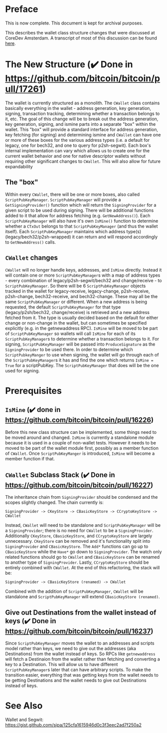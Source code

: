 # Preface

This is now complete. This document is kept for archival purposes.

This describes the wallet class structure changes that were discussed at CoreDev Amsterdam. A transcript of most of this discussion can be found [here](http://diyhpl.us/wiki/transcripts/bitcoin-core-dev-tech/2019-06-05-wallet-architecture/).

# The New Structure (:heavy_check_mark: Done in https://github.com/bitcoin/bitcoin/pull/17261)

The wallet is currently structured as a monolith. The `CWallet` class contains basically everything in the wallet - address generation, key generation, signing, transaction tracking, determining whether a transaction belongs to it, etc. The goal of this change will be to break out the address generation, key generation, signing, and ismine parts into a separate "box" within the wallet. This "box" will provide a standard interface for address generation, key fetching (for signing) and determining ismine and `CWallet` can have one or more of these boxes for the various address types (i.e. a default for legacy, one for bech32, and one to query for p2sh-segwit). Each box's internal implementation can vary which allows us to create one for the current wallet behavior and one for native descriptor wallets without requiring other significant changes to `CWallet`. This will also allow for future expandability

## The "box"

Within every `CWallet`, there will be one or more boxes, also called `ScriptPubKeyManager`. `ScriptPubKeyManager` will provide a `GetSigningProvider()` function which will return the `SigningProvider` for a given script to be used during signing. There will be additional functions added to it that allow for address fetching (e.g. `GetNewAddress()`). Each `ScriptPubKeyManager` will also have it's own `IsMine()` function to determine whether a `CTxOut` belongs to that `ScriptPubKeyManager` (and thus the wallet itself). Each `ScriptPubKeyManager` maintains which address type(s) (legacy/bech32/p2sh-wrapped) it can return and will respond accordingly to `GetNewAddress()` calls.

## `CWallet` changes

`CWallet` will no longer handle keys, addresses, and `IsMine` directly. Instead it will contain one or more `ScriptPubKeyManager`s with a map of address types - every combination of legacy/p2sh-segwit/bech32 and change/receive - to `ScriptPubKeyManager`. So there will be 6 `ScriptPubKeyManager` objects tracked in the wallet for legacy-receive, legacy-change, p2sh-receive, p2sh-change, bech32-receive, and bech32-change. These may all be the same `ScriptPubKeyManager` or different. When a new address is being requested, the default `ScriptPubKeyManager` for that type (legacy/p2sh/bech32, change/receive) is retrieved and a new address fetched from it. The type is usually decided based on the default for either change or non-change in the wallet, but can sometimes be specified explicitly (e.g. in the getnewaddress RPC). `IsMine` will be moved to be part of `ScriptPubKeyManager` so wallets will call `IsMine` for each of its `ScriptPubKeyManager`s to determine whether a transaction belongs to it. For signing, `ScriptPubKeyManager` will be passed into `ProduceSignature` as the `SigningProvider` to be used there. In order to determine which `ScriptPubkeyManger` to use when signing, the wallet will go through each of the `ScriptPubKeyManager`s it has and find the one which returns `IsMine = True` for a scriptPubKey. The `ScriptPubKeyManager` that does will be the one used for signing.

# Prerequisites

## `IsMine` (:heavy_check_mark: done in https://github.com/bitcoin/bitcoin/pull/16226)

Before this new class structure can be implemented, some things need to be moved around and changed. `IsMine` is currently a standalone module because it is used in a couple of non-wallet tests. However it needs to be moved to be part of the wallet module first, possibly as a member function of `CWallet`. Once `ScriptPubKeyManger` is introduced, `IsMine` will become a member function if that.

## `CWallet` Subclass Stack (:heavy_check_mark: Done in https://github.com/bitcoin/bitcoin/pull/16227)

The inheritance chain from `SigningProvider` should be condensed and the scopes slightly changed. The chain currently is:

```
SigningProvider -> CKeyStore -> CBasicKeyStore -> CCryptoKeyStore -> CWallet
```

Instead, `CWallet` will need to be standalone and `ScriptPubKeyManager` will be a `SigningProvider`; there is no need for `CWallet` to be a `SigningProvider`. Additionally `CKeyStore`, `CBasicKeyStore`, and `CCryptoKeyStore` are largely unnecessary. `CKeyStore` can be removed and it's functionality split into `SigningProvider` and `CBasicKeyStore`. The `Add*` functions can go up to `CBasicKeyStore` while the `Have*` go down to `SigningProvider`. The watch only related functions should go to `CWallet` and `CBasicKeyStore` can be renamed to another type of `SigningProvider`. Lastly, `CCryptoKeyStore` should be entirely combined with `CWallet`. At the end of this refactoring, the stack will be:

```
SigningProvider -> CBasicKeyStore (renamed) -> CWallet
```
Combined with the addition of `ScriptPubKeyManager`, `CWallet` will be standalone and `ScriptPubKeyManager` will extend `CBasicKeyStore (renamed)`.

## Give out Destinations from the wallet instead of keys (:heavy_check_mark: Done in https://github.com/bitcoin/bitcoin/pull/16237)

Since `ScriptPubKeyManager` moves the wallet to an addresses and scripts model rather than keys, we need to give out the addresses (aka Destinations) from the wallet instead of keys. So RPCs like `getnewaddress` will fetch a Destinaion from the wallet rather than fetching and converting a key to a Destination. This will allow us to have different `ScriptPubKeyManager`s later that can have arbitrary scripts. To make the transition easier, everything that was getting keys from the wallet needs to be getting Destinations and the wallet needs to give out Destinations instead of keys.

# See Also

Wallet and Segwit: https://gist.github.com/sipa/125cfa1615946d0c3f3eec2ad7f250a2